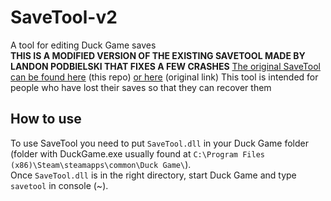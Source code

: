 # SaveTool-v2
A tool for editing Duck Game saves  
**THIS IS A MODIFIED VERSION OF THE EXISTING SAVETOOL MADE BY LANDON PODBIELSKI THAT FIXES A FEW CRASHES** [The original SaveTool can be found here](SaveTool-Original/) (this repo) [or here](http://www.wonthelp.info/DuckGame_SaveTool.zip) (original link)
This tool is intended for people who have lost their saves so that they can recover them
## How to use
To use SaveTool you need to put `SaveTool.dll` in your Duck Game folder (folder with DuckGame.exe usually found at `C:\Program Files (x86)\Steam\steamapps\common\Duck Game\`).  
Once `SaveTool.dll` is in the right directory, start Duck Game and type `savetool` in console (~).
